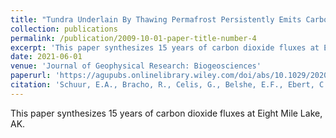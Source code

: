 ```yaml
---
title: "Tundra Underlain By Thawing Permafrost Persistently Emits Carbon to the Atmosphere Over 15 Years of Measurements"
collection: publications
permalink: /publication/2009-10-01-paper-title-number-4
excerpt: 'This paper synthesizes 15 years of carbon dioxide fluxes at Eight Mile Lake, AK.'
date: 2021-06-01
venue: 'Journal of Geophysical Research: Biogeosciences'
paperurl: 'https://agupubs.onlinelibrary.wiley.com/doi/abs/10.1029/2020JG006044'
citation: 'Schuur, E.A., Bracho, R., Celis, G., Belshe, E.F., Ebert, C., Ledman, J., Mauritz, M., Pegoraro, E.F., Plaza, C., Rodenhizer, H. and Romanovsky, V., 2021. Tundra Underlain By Thawing Permafrost Persistently Emits Carbon to the Atmosphere Over 15 Years of Measurements. Journal of Geophysical Research: Biogeosciences, 126(6), p.e2020JG006044.'
---
```


This paper synthesizes 15 years of carbon dioxide fluxes at Eight Mile Lake, AK.